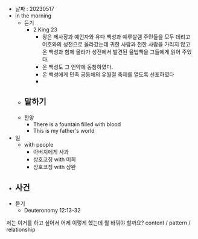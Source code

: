 - 날짜 : 20230517
- in the morning
	- 듣기
		- 2 King 23
			- 왕은 제사장과 예언자와 유다 백성과 예루살렘 주민들을 모두 데리고 여호와의 성전으로 올라갔는데 귀한 사람과 천한 사람을 가리지 않고 온 백성과 함께 올라가 성전에서 발견된 율법책을 그들에게 읽어 주었다.
			- 온 백성도 그 언약에 동참하였다. 
			- 온 백성에게 민족 공동체의 유월절 축제를 열도록 선포하였다
			- 
	- 말하기
		-  
	- 찬양
		- There is a fountain filled with blood
		- This is my father's world
- 일
	- with people
		- 아버지에게 사과
		- 상호코칭 with 미희
		- 상호코칭 with 상완
- 사건
	- 
- 듣기
	- Deuteronomy  12:13-32



저는 이거를 하고 싶어서 어제 이렇게 했는데 뭘 바꿔야 할까요?
content / pattern / relationship